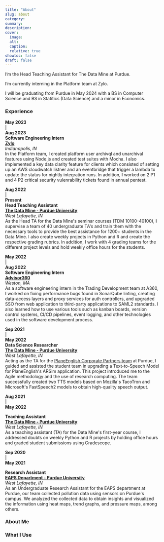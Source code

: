 ```yaml
---
title: "About"
slug: about
category:
summary:
description: 
cover:
  image:
  alt:
  caption: 
  relative: true
showtoc: false
draft: false
---
```


I’m the Head Teaching Assistant for The Data Mine at Purdue.

I’m currently interning in the Platform team at Zylo.

I will be graduating from Purdue in May 2024 with a BS in Computer Science and BS in Statitics (Data Science) and a minor in Economics.

### Experience

**May 2023** <br> | <br> **Aug 2023**  
**Software Engineering Intern**  
**[Zylo](https://zylo.com)**  
*Indianapolis, IN*  
In the Platform team, I created platform user archivql and unarchival features using Node.js and created test suites with Mocha. I also implemented a key data clarity feature for clients which consisted of setting up an AWS cloudwatch listner and an eventbridge that trigger a lambda to update the status for nightly integration runs. In addition, I worked on 2 P1 and 4 P2 critical security vulenrability tickets found in annual pentest.

**Aug 2022** <br> | <br> **Present**  
**Head Teaching Assistant**   
**[The Data Mine - Purdue University](https://datamine.purdue.edu/)**   
*West Lafayette, IN*  
As the Head TA for the Data Mine's seminar courses (TDM 10100-40100), I supervise a team of 40 undergraduate TA's and train them with the necessary tools to provide the best assistance for 1200+ students in the Data Mine. I also create weekly projects in Python and R and create the respective grading rubrics. In addition, I work with 4 grading teams for the different project levels and hold weekly office hours for the students.

**May 2022** <br> | <br> **Aug 2022**  
**Software Engineering Intern**  
**[Advisor360](https://advisor360.com)**  
*Weston, MA*  
As a software engineering intern in the Trading Development team at A360, I worked on fixing performance bugs found in SonarQube linting, creating data-access layers and proxy services for auth controllers, and upgraded SSO from web application to third-party applications to SAML2 standards. I also learned how to use various tools such as kanban boards, version control systems, CI/CD pipelines, event logging, and other technologies used in the software development process.

**Sep 2021** <br> | <br> **May 2022**  
**Data Science Researcher**  
**[The Data Mine - Purdue University](https://datamine.purdue.edu/)**  
*West Lafayette, IN*  
Acting as the TA for the [PlaneEnglish Corporate Partners team](https://datamine.purdue.edu/corporate/planeenglish/) at Purdue, I guided and assisted the student team in upgrading a Text-to-Speech Model for PlaneEnglish's ARSim application. This project introduced me to the Agile methodology and the use of research computing. The team successfully created two TTS models based on Mozilla's TacoTron and Microsoft's FastSpeech2 models to obtain high-quality speech output.

**Aug 2021** <br> | <br> **May 2022**

**Teaching Assistant**  
**[The Data Mine - Purdue University](https://datamine.purdue.edu/)**  
*West Lafayette, IN*  
As a teaching assistant (TA) for the Data Mine's first-year course, I addressed doubts on weekly Python and R projects by holding office hours and graded student submissions using Gradescope.

**Sep 2020** <br> | <br> **May 2021**

**Research Assistant**  
**[EAPS Department - Purdue University](https://www.eaps.purdue.edu/)**  
*West Lafayette, IN*  
As an Undergraduate Research Assistant for the EAPS department at Purdue, our team collected pollution data using sensors on Purdue's campus. We analyzed the collected data to obtain insights and visualized the information using heat maps, trend graphs, and pressure maps, among others.

### About Me

### What I Use